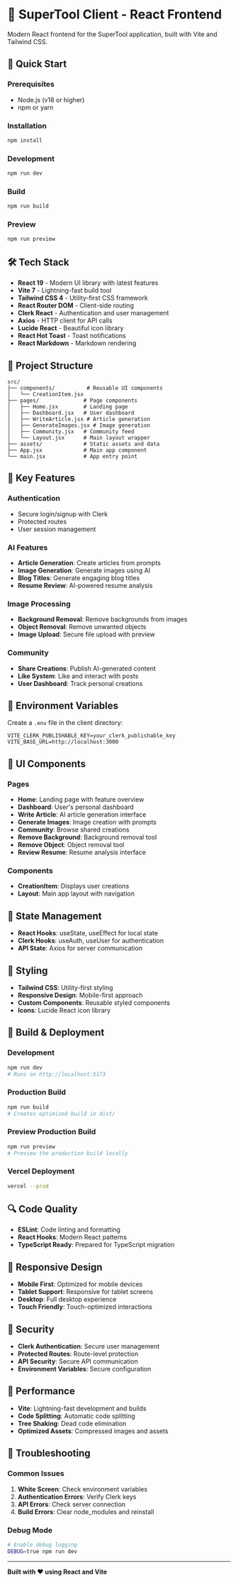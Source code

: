 # 🎨 SuperTool Client - React Frontend

Modern React frontend for the SuperTool application, built with Vite and Tailwind CSS.

## 🚀 Quick Start

### Prerequisites
- Node.js (v18 or higher)
- npm or yarn

### Installation
```bash
npm install
```

### Development
```bash
npm run dev
```

### Build
```bash
npm run build
```

### Preview
```bash
npm run preview
```

## 🛠️ Tech Stack

- **React 19** - Modern UI library with latest features
- **Vite 7** - Lightning-fast build tool
- **Tailwind CSS 4** - Utility-first CSS framework
- **React Router DOM** - Client-side routing
- **Clerk React** - Authentication and user management
- **Axios** - HTTP client for API calls
- **Lucide React** - Beautiful icon library
- **React Hot Toast** - Toast notifications
- **React Markdown** - Markdown rendering

## 📁 Project Structure

```
src/
├── components/          # Reusable UI components
│   └── CreationItem.jsx
├── pages/              # Page components
│   ├── Home.jsx        # Landing page
│   ├── Dashboard.jsx   # User dashboard
│   ├── WriteArticle.jsx # Article generation
│   ├── GenerateImages.jsx # Image generation
│   ├── Community.jsx   # Community feed
│   └── Layout.jsx      # Main layout wrapper
├── assets/             # Static assets and data
├── App.jsx             # Main app component
└── main.jsx            # App entry point
```

## 🎯 Key Features

### Authentication
- Secure login/signup with Clerk
- Protected routes
- User session management

### AI Features
- **Article Generation**: Create articles from prompts
- **Image Generation**: Generate images using AI
- **Blog Titles**: Generate engaging blog titles
- **Resume Review**: AI-powered resume analysis

### Image Processing
- **Background Removal**: Remove backgrounds from images
- **Object Removal**: Remove unwanted objects
- **Image Upload**: Secure file upload with preview

### Community
- **Share Creations**: Publish AI-generated content
- **Like System**: Like and interact with posts
- **User Dashboard**: Track personal creations

## 🔧 Environment Variables

Create a `.env` file in the client directory:

```env
VITE_CLERK_PUBLISHABLE_KEY=your_clerk_publishable_key
VITE_BASE_URL=http://localhost:3000
```

## 🎨 UI Components

### Pages
- **Home**: Landing page with feature overview
- **Dashboard**: User's personal dashboard
- **Write Article**: AI article generation interface
- **Generate Images**: Image creation with prompts
- **Community**: Browse shared creations
- **Remove Background**: Background removal tool
- **Remove Object**: Object removal tool
- **Review Resume**: Resume analysis interface

### Components
- **CreationItem**: Displays user creations
- **Layout**: Main app layout with navigation

## 🔄 State Management

- **React Hooks**: useState, useEffect for local state
- **Clerk Hooks**: useAuth, useUser for authentication
- **API State**: Axios for server communication

## 🎨 Styling

- **Tailwind CSS**: Utility-first styling
- **Responsive Design**: Mobile-first approach
- **Custom Components**: Reusable styled components
- **Icons**: Lucide React icon library

## 🚀 Build & Deployment

### Development
```bash
npm run dev
# Runs on http://localhost:5173
```

### Production Build
```bash
npm run build
# Creates optimized build in dist/
```

### Preview Production Build
```bash
npm run preview
# Preview the production build locally
```

### Vercel Deployment
```bash
vercel --prod
```

## 🔍 Code Quality

- **ESLint**: Code linting and formatting
- **React Hooks**: Modern React patterns
- **TypeScript Ready**: Prepared for TypeScript migration

## 📱 Responsive Design

- **Mobile First**: Optimized for mobile devices
- **Tablet Support**: Responsive for tablet screens
- **Desktop**: Full desktop experience
- **Touch Friendly**: Touch-optimized interactions

## 🔐 Security

- **Clerk Authentication**: Secure user management
- **Protected Routes**: Route-level protection
- **API Security**: Secure API communication
- **Environment Variables**: Secure configuration

## 🚀 Performance

- **Vite**: Lightning-fast development and builds
- **Code Splitting**: Automatic code splitting
- **Tree Shaking**: Dead code elimination
- **Optimized Assets**: Compressed images and assets

## 🐛 Troubleshooting

### Common Issues

1. **White Screen**: Check environment variables
2. **Authentication Errors**: Verify Clerk keys
3. **API Errors**: Check server connection
4. **Build Errors**: Clear node_modules and reinstall

### Debug Mode
```bash
# Enable debug logging
DEBUG=true npm run dev
```

---

**Built with ❤️ using React and Vite**